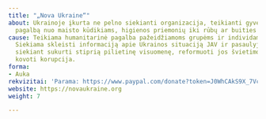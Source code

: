 ```yaml
---
title: "„Nova Ukraine“"
about: Ukrainoje įkurta ne pelno siekianti organizacija, teikianti gyventojams reikiamą
  pagalbą nuo maisto kūdikiams, higienos priemonių iki rūbų ar buities reikmenų.
cause: Teikiama humanitarinė pagalba pažeidžiamoms grupėms ir individams Ukrainoje.
  Siekiama skleisti informaciją apie Ukrainos situaciją JAV ir pasaulyje. Remti Ukrainą,
  siekiant sukurti stiprią pilietinę visuomenę, reformuoti jos švietimo sistemą ir
  kovoti korupcija.
forma:
- Auka
rekvizitai: 'Parama: https://www.paypal.com/donate?token=J0WhCAkS9X_7VcS0ELwCfz6ryIpWxOD4YzWICTZNSww4PFax0i_Eut-U5LIURF0Q0TICbpNbeh-ljqzN'
website: https://novaukraine.org
weight: 7

---
```

